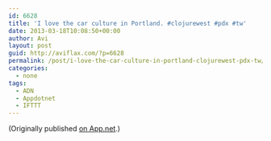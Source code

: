 ```yaml
---
id: 6628
title: 'I love the car culture in Portland. #clojurewest #pdx #tw'
date: 2013-03-18T10:08:50+00:00
author: Avi
layout: post
guid: http://aviflax.com/?p=6628
permalink: /post/i-love-the-car-culture-in-portland-clojurewest-pdx-tw/
categories:
  - none
tags:
  - ADN
  - Appdotnet
  - IFTTT
---
```

(Originally published [on App.net](http://alpha.app.net/aviflax/post/3965845).)